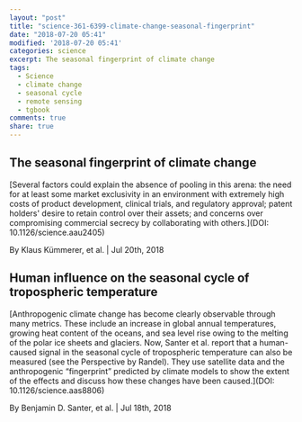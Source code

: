 ```yaml
---
layout: "post"
title: "science-361-6399-climate-change-seasonal-fingerprint"
date: "2018-07-20 05:41"
modified: '2018-07-20 05:41'
categories: science
excerpt: The seasonal fingerprint of climate change
tags:
  - Science
  - climate change
  - seasonal cycle
  - remote sensing
  - tgbook
comments: true
share: true
---
```


## The seasonal fingerprint of climate change

[Several factors could explain the absence of pooling in this arena: the need for at least some market exclusivity in an environment with extremely high costs of product development, clinical trials, and regulatory approval; patent holders' desire to retain control over their assets; and concerns over compromising commercial secrecy by collaborating with others.](DOI: 10.1126/science.aau2405)

By Klaus Kümmerer, et al. | Jul 20th, 2018

## Human influence on the seasonal cycle of tropospheric temperature

[Anthropogenic climate change has become clearly observable through many metrics. These include an increase in global annual temperatures, growing heat content of the oceans, and sea level rise owing to the melting of the polar ice sheets and glaciers. Now, Santer et al. report that a human-caused signal in the seasonal cycle of tropospheric temperature can also be measured (see the Perspective by Randel). They use satellite data and the anthropogenic “fingerprint” predicted by climate models to show the extent of the effects and discuss how these changes have been caused.](DOI: 10.1126/science.aas8806)

By Benjamin D. Santer, et al. | Jul 18th, 2018
